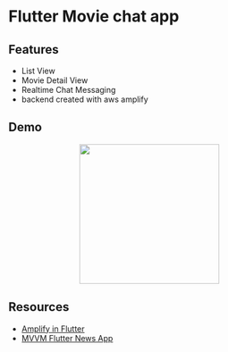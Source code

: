 # Flutter Movie chat app

## Features
* List View
* Movie Detail View
* Realtime Chat Messaging
* backend created with aws amplify


## Demo
<p align="center">
  <img src="https://github.com/danielmbutler/flutter-gamedeals/blob/main/assets/delete%20demo.gif" width="250" >
</p>

## Resources
* [Amplify in Flutter](https://docs.amplify.aws/lib/q/platform/flutter/)
* [MVVM Flutter News App](https://www.youtube.com/watch?v=7n2QprcdHMA)

